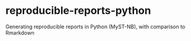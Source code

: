 # reproducible-reports-python
Generating reproducible reports in Python (MyST-NB), with comparison to Rmarkdown
